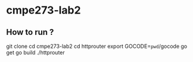 # cmpe273-lab2

## How to run ?

git clone <url>
cd cmpe273-lab2
cd httprouter
export GOCODE=`pwd`/gocode
go get
go build
./httprouter

